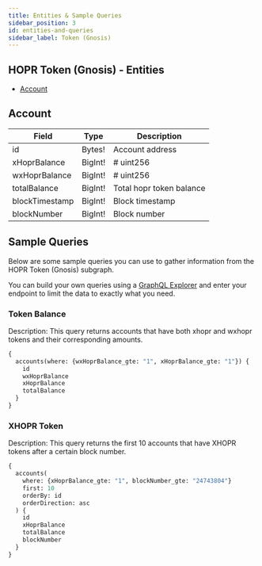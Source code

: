 ```yaml
---
title: Entities & Sample Queries
sidebar_position: 3
id: entities-and-queries
sidebar_label: Token (Gnosis)
---
```


## HOPR Token (Gnosis) - Entities

- [Account](#account)

## Account

| Field         | Type     | Description               |
| -------------- | --------| ------------------------- |
| id             | Bytes!  | Account address           |
| xHoprBalance   | BigInt! | # uint256                 |
| wxHoprBalance  | BigInt! | # uint256                 |
| totalBalance   | BigInt! | Total hopr token balance  |
| blockTimestamp | BigInt! | Block timestamp           |
| blockNumber    | BigInt! | Block number              |

## Sample Queries

Below are some sample queries you can use to gather information from the HOPR Token (Gnosis) subgraph.

You can build your own queries using a [GraphQL Explorer](https://graphiql-online.com/graphiql) and enter your endpoint to limit the data to exactly what you need.

### Token Balance

Description: This query returns accounts that have both xhopr and wxhopr tokens and their corresponding amounts.

```graphql
{
  accounts(where: {wxHoprBalance_gte: "1", xHoprBalance_gte: "1"}) {
    id
    wxHoprBalance
    xHoprBalance
    totalBalance
  }
}
```

### XHOPR Token

Description: This query returns the first 10 accounts that have XHOPR tokens after a certain block number.

```graphql
{
  accounts(
    where: {xHoprBalance_gte: "1", blockNumber_gte: "24743804"}
    first: 10
    orderBy: id
    orderDirection: asc
  ) {
    id
    xHoprBalance
    totalBalance
    blockNumber
  }
}
```
